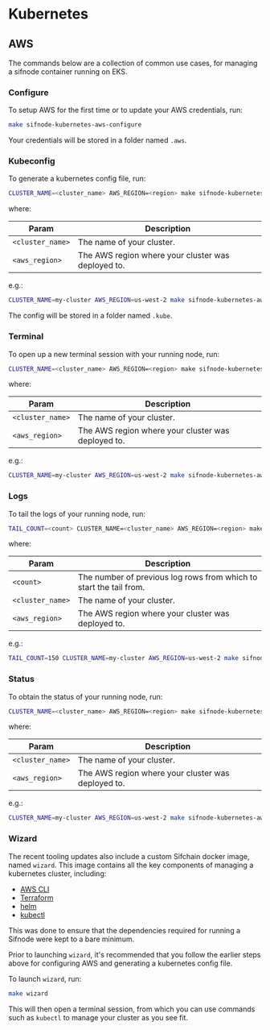 # Kubernetes

## AWS

The commands below are a collection of common use cases, for managing a sifnode container running on EKS.

### Configure

To setup AWS for the first time or to update your AWS credentials, run:

```bash
make sifnode-kubernetes-aws-configure
```

Your credentials will be stored in a folder named `.aws`.

### Kubeconfig

To generate a kubernetes config file, run:

```bash
CLUSTER_NAME=<cluster_name> AWS_REGION=<region> make sifnode-kubernetes-aws-kubeconfig
```

where:

|Param|Description|
|-----|----------|
|`<cluster_name>`|The name of your cluster.|
|`<aws_region>`|The AWS region where your cluster was deployed to.|

e.g.:

```bash
CLUSTER_NAME=my-cluster AWS_REGION=us-west-2 make sifnode-kubernetes-aws-kubeconfig
```

The config will be stored in a folder named `.kube`.

### Terminal

To open up a new terminal session with your running node, run:

```bash
CLUSTER_NAME=<cluster_name> AWS_REGION=<region> make sifnode-kubernetes-aws-shell
```

where:

|Param|Description|
|-----|----------|
|`<cluster_name>`|The name of your cluster.|
|`<aws_region>`|The AWS region where your cluster was deployed to.|

e.g.:

```bash
CLUSTER_NAME=my-cluster AWS_REGION=us-west-2 make sifnode-kubernetes-aws-shell
```

### Logs

To tail the logs of your running node, run:

```bash
TAIL_COUNT=<count> CLUSTER_NAME=<cluster_name> AWS_REGION=<region> make sifnode-kubernetes-aws-logs
```

where:

|Param|Description|
|-----|----------|
|`<count>`|The number of previous log rows from which to start the tail from.|
|`<cluster_name>`|The name of your cluster.|
|`<aws_region>`|The AWS region where your cluster was deployed to.|

e.g.:

```bash
TAIL_COUNT=150 CLUSTER_NAME=my-cluster AWS_REGION=us-west-2 make sifnode-kubernetes-aws-logs
```

### Status

To obtain the status of your running node, run:

```bash
CLUSTER_NAME=<cluster_name> AWS_REGION=<region> make sifnode-kubernetes-aws-status
```

where:

|Param|Description|
|-----|----------|
|`<cluster_name>`|The name of your cluster.|
|`<aws_region>`|The AWS region where your cluster was deployed to.|

e.g.:

```bash
CLUSTER_NAME=my-cluster AWS_REGION=us-west-2 make sifnode-kubernetes-aws-status
```

### Wizard

The recent tooling updates also include a custom Sifchain docker image, named `wizard`. This image contains all the key components of managing a kubernetes cluster, including:

* [AWS CLI](https://aws.amazon.com/cli/)
* [Terraform](https://terraform.io)
* [helm](https://helm.sh/docs/intro/install/)
* [kubectl](https://kubernetes.io/docs/tasks/tools/#kubectl)

This was done to ensure that the dependencies required for running a Sifnode were kept to a bare minimum.

Prior to launching `wizard`, it's recommended that you follow the earlier steps above for configuring AWS and generating a kubernetes config file.

To launch `wizard`, run:

```bash
make wizard
```

This will then open a terminal session, from which you can use commands such as `kubectl` to manage your cluster as you see fit.
